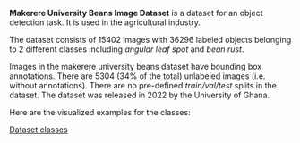 **Makerere University Beans Image Dataset** is a dataset for an object detection task. It is used in the agricultural industry. 

The dataset consists of 15402 images with 36296 labeled objects belonging to 2 different classes including *angular leaf spot* and *bean rust*.

Images in the makerere university beans dataset have bounding box annotations. There are 5304 (34% of the total) unlabeled images (i.e. without annotations). There are no pre-defined <i>train/val/test</i> splits in the dataset. The dataset was released in 2022 by the University of Ghana.

Here are the visualized examples for the classes:

[Dataset classes](https://github.com/dataset-ninja/makerere-university-beans/raw/main/visualizations/classes_preview.webm)

